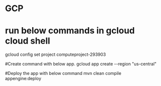 # GCP
# run below commands in gcloud cloud shell

gcloud config set project computeproject-293903

#Create command with below app.
gcloud app create --region "us-central"

#Deploy the app with below command
mvn clean compile appengine:deploy

